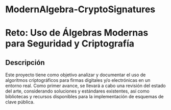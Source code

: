 # ModernAlgebra-CryptoSignatures

# Reto: Uso de Álgebras Modernas para Seguridad y Criptografía  

## Descripción  

Este proyecto tiene como objetivo analizar y documentar el uso de algoritmos criptográficos para firmas digitales y/o electrónicas en un entorno real. Como primer avance, se llevará a cabo una revisión del estado del arte, considerando soluciones y estándares existentes, así como bibliotecas y recursos disponibles para la implementación de esquemas de clave pública.  

